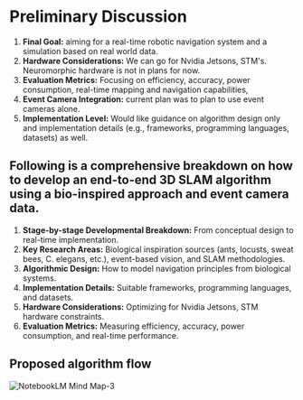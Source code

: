 # Preliminary Discussion
1. **Final Goal:** aiming for a real-time robotic navigation system and a simulation based on
real world data.
2. **Hardware Considerations:** We can go for Nvidia Jetsons, STM's. Neuromorphic
hardware is not in plans for now.
3. **Evaluation Metrics:** Focusing on efficiency, accuracy, power consumption, real-time
mapping and navigation capabilities,
4. **Event Camera Integration:** current plan was to plan to use event cameras alone.
5. **Implementation Level:** Would like guidance on algorithm design only and implementation
details (e.g., frameworks, programming languages, datasets) as well.
## Following is a comprehensive breakdown on how to develop an end-to-end 3D SLAM algorithm using a bio-inspired approach and event camera data. 
1. **Stage-by-stage Developmental Breakdown:** From conceptual design to real-time
implementation.
2. **Key Research Areas:** Biological inspiration sources (ants, locusts, sweat bees, C.
elegans, etc.), event-based vision, and SLAM methodologies.
3. **Algorithmic Design:** How to model navigation principles from biological systems.
4. **Implementation Details:** Suitable frameworks, programming languages, and datasets.
5. **Hardware Considerations:** Optimizing for Nvidia Jetsons, STM hardware constraints.
6. **Evaluation Metrics:** Measuring efficiency, accuracy, power consumption, and real-time
performance.
## Proposed algorithm flow
![NotebookLM Mind Map-3](https://github.com/user-attachments/assets/96c7cc98-28a1-4cf1-87c0-7dcf707e5036)
